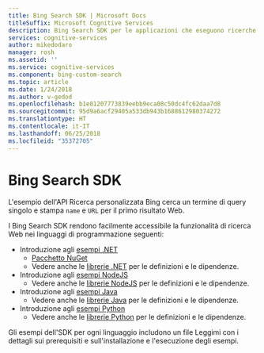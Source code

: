 ```yaml
---
title: Bing Search SDK | Microsoft Docs
titleSuffix: Microsoft Cognitive Services
description: Bing Search SDK per le applicazioni che eseguono ricerche nel Web.
services: cognitive-services
author: mikedodaro
manager: rosh
ms.assetid: ''
ms.service: cognitive-services
ms.component: bing-custom-search
ms.topic: article
ms.date: 1/24/2018
ms.author: v-gedod
ms.openlocfilehash: b1e81207773839eebb9eca08c50dc4fc62daa7d8
ms.sourcegitcommit: 95d9a6acf29405a533db943b1688612980374272
ms.translationtype: HT
ms.contentlocale: it-IT
ms.lasthandoff: 06/25/2018
ms.locfileid: "35372705"
---
```

# <a name="bing-search-sdk"></a>Bing Search SDK
L'esempio dell'API Ricerca personalizzata Bing cerca un termine di query singolo e stampa `name` e `URL` per il primo risultato Web.

I Bing Search SDK rendono facilmente accessibile la funzionalità di ricerca Web nei linguaggi di programmazione seguenti:
* Introduzione agli [esempi .NET](https://github.com/Azure-Samples/cognitive-services-dotnet-sdk-samples/tree/master/BingSearchv7) 
    * [Pacchetto NuGet](https://www.nuget.org/packages/Microsoft.Azure.CognitiveServices.Search.CustomSearch/1.2.0)
    * Vedere anche le [librerie .NET](https://github.com/Azure/azure-sdk-for-net/tree/psSdkJson6/src/SDKs/CognitiveServices/dataPlane/Search/BingCustomSearch) per le definizioni e le dipendenze.
* Introduzione agli [esempi NodeJS](https://github.com/Azure-Samples/cognitive-services-node-sdk-samples) 
    * Vedere anche le [librerie NodeJS](https://github.com/Azure/azure-sdk-for-node/tree/master/lib/services/customSearch) per le definizioni e le dipendenze.
* Introduzione agli [esempi Java](https://github.com/Azure-Samples/cognitive-services-java-sdk-samples) 
    * Vedere anche le [librerie Java](https://github.com/Azure/azure-sdk-for-java/tree/master/cognitiveservices/azure-customsearch) per le definizioni e le dipendenze.
* Introduzione agli [esempi Python](https://github.com/Azure-Samples/cognitive-services-python-sdk-samples) 
    * Vedere anche le [librerie Python](https://github.com/Azure/azure-sdk-for-python/tree/master/azure-cognitiveservices-search-customsearch) per le definizioni e le dipendenze.

Gli esempi dell'SDK per ogni linguaggio includono un file Leggimi con i dettagli sui prerequisiti e sull'installazione e l'esecuzione degli esempi.